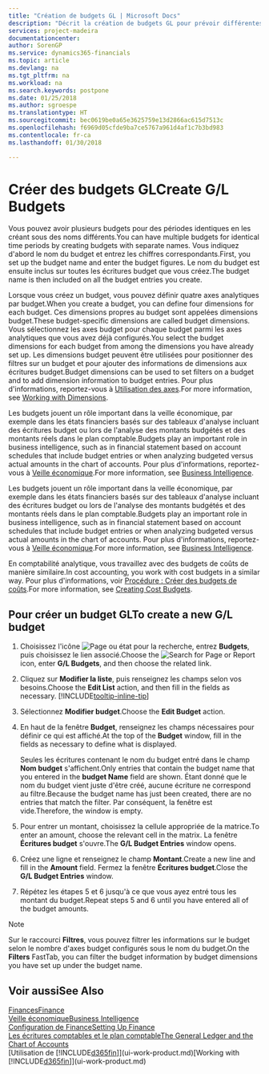 ```yaml
---
title: "Création de budgets GL | Microsoft Docs"
description: "Décrit la création de budgets GL pour prévoir différentes activités financières et affecter des dimensions à des fins de veille économique."
services: project-madeira
documentationcenter: 
author: SorenGP
ms.service: dynamics365-financials
ms.topic: article
ms.devlang: na
ms.tgt_pltfrm: na
ms.workload: na
ms.search.keywords: postpone
ms.date: 01/25/2018
ms.author: sgroespe
ms.translationtype: HT
ms.sourcegitcommit: bec0619be0a65e3625759e13d2866ac615d7513c
ms.openlocfilehash: f6969d05cfde9ba7ce5767a961d4af1c7b3bd983
ms.contentlocale: fr-ca
ms.lasthandoff: 01/30/2018

---
```

# <a name="create-gl-budgets"></a><span data-ttu-id="a53fa-103">Créer des budgets GL</span><span class="sxs-lookup"><span data-stu-id="a53fa-103">Create G/L Budgets</span></span>
<span data-ttu-id="a53fa-104">Vous pouvez avoir plusieurs budgets pour des périodes identiques en les créant sous des noms différents.</span><span class="sxs-lookup"><span data-stu-id="a53fa-104">You can have multiple budgets for identical time periods by creating budgets with separate names.</span></span> <span data-ttu-id="a53fa-105">Vous indiquez d'abord le nom du budget et entrez les chiffres correspondants.</span><span class="sxs-lookup"><span data-stu-id="a53fa-105">First, you set up the budget name and enter the budget figures.</span></span> <span data-ttu-id="a53fa-106">Le nom du budget est ensuite inclus sur toutes les écritures budget que vous créez.</span><span class="sxs-lookup"><span data-stu-id="a53fa-106">The budget name is then included on all the budget entries you create.</span></span>  

 <span data-ttu-id="a53fa-107">Lorsque vous créez un budget, vous pouvez définir quatre axes analytiques par budget.</span><span class="sxs-lookup"><span data-stu-id="a53fa-107">When you create a budget, you can define four dimensions for each budget.</span></span> <span data-ttu-id="a53fa-108">Ces dimensions propres au budget sont appelées dimensions budget.</span><span class="sxs-lookup"><span data-stu-id="a53fa-108">These budget-specific dimensions are called budget dimensions.</span></span> <span data-ttu-id="a53fa-109">Vous sélectionnez les axes budget pour chaque budget parmi les axes analytiques que vous avez déjà configurés.</span><span class="sxs-lookup"><span data-stu-id="a53fa-109">You select the budget dimensions for each budget from among the dimensions you have already set up.</span></span> <span data-ttu-id="a53fa-110">Les dimensions budget peuvent être utilisées pour positionner des filtres sur un budget et pour ajouter des informations de dimensions aux écritures budget.</span><span class="sxs-lookup"><span data-stu-id="a53fa-110">Budget dimensions can be used to set filters on a budget and to add dimension information to budget entries.</span></span> <span data-ttu-id="a53fa-111">Pour plus d'informations, reportez-vous à [Utilisation des axes](finance-dimensions.md).</span><span class="sxs-lookup"><span data-stu-id="a53fa-111">For more information, see [Working with Dimensions](finance-dimensions.md).</span></span>

 <span data-ttu-id="a53fa-112">Les budgets jouent un rôle important dans la veille économique, par exemple dans les états financiers basés sur des tableaux d'analyse incluant des écritures budget ou lors de l'analyse des montants budgétés et des montants réels dans le plan comptable.</span><span class="sxs-lookup"><span data-stu-id="a53fa-112">Budgets play an important role in business intelligence, such as in financial statement based on account schedules that include budget entries or when analyzing budgeted versus actual amounts in the chart of accounts.</span></span> <span data-ttu-id="a53fa-113">Pour plus d'informations, reportez-vous à [Veille économique](bi.md).</span><span class="sxs-lookup"><span data-stu-id="a53fa-113">For more information, see [Business Intelligence](bi.md).</span></span>

 <span data-ttu-id="a53fa-114">Les budgets jouent un rôle important dans la veille économique, par exemple dans les états financiers basés sur des tableaux d'analyse incluant des écritures budget ou lors de l'analyse des montants budgétés et des montants réels dans le plan comptable.</span><span class="sxs-lookup"><span data-stu-id="a53fa-114">Budgets play an important role in business intelligence, such as in financial statement based on account schedules that include budget entries or when analyzing budgeted versus actual amounts in the chart of accounts.</span></span> <span data-ttu-id="a53fa-115">Pour plus d'informations, reportez-vous à [Veille économique](bi.md).</span><span class="sxs-lookup"><span data-stu-id="a53fa-115">For more information, see [Business Intelligence](bi.md).</span></span>

<span data-ttu-id="a53fa-116">En comptabilité analytique, vous travaillez avec des budgets de coûts de manière similaire.</span><span class="sxs-lookup"><span data-stu-id="a53fa-116">In cost accounting, you work with cost budgets in a similar way.</span></span> <span data-ttu-id="a53fa-117">Pour plus d'informations, voir [Procédure : Créer des budgets de coûts](finance-create-cost-budgets.md).</span><span class="sxs-lookup"><span data-stu-id="a53fa-117">For more information, see [Creating Cost Budgets](finance-create-cost-budgets.md).</span></span>    

## <a name="to-create-a-new-gl-budget"></a><span data-ttu-id="a53fa-118">Pour créer un budget GL</span><span class="sxs-lookup"><span data-stu-id="a53fa-118">To create a new G/L budget</span></span>  
1. <span data-ttu-id="a53fa-119">Choisissez l'icône ![Page ou état pour la recherche](media/ui-search/search_small.png "icône Page ou état pour la recherche"), entrez **Budgets**, puis choisissez le lien associé.</span><span class="sxs-lookup"><span data-stu-id="a53fa-119">Choose the ![Search for Page or Report](media/ui-search/search_small.png "Search for Page or Report icon") icon, enter **G/L Budgets**, and then choose the related link.</span></span>  
2. <span data-ttu-id="a53fa-120">Cliquez sur **Modifier la liste**, puis renseignez les champs selon vos besoins.</span><span class="sxs-lookup"><span data-stu-id="a53fa-120">Choose the **Edit List** action, and then fill in the fields as necessary.</span></span> [!INCLUDE[tooltip-inline-tip](includes/tooltip-inline-tip_md.md)]  
3. <span data-ttu-id="a53fa-121">Sélectionnez **Modifier budget**.</span><span class="sxs-lookup"><span data-stu-id="a53fa-121">Choose the **Edit Budget** action.</span></span>
4. <span data-ttu-id="a53fa-122">En haut de la fenêtre **Budget**, renseignez les champs nécessaires pour définir ce qui est affiché.</span><span class="sxs-lookup"><span data-stu-id="a53fa-122">At the top of the **Budget** window, fill in the fields as necessary to define what is displayed.</span></span>  

    <span data-ttu-id="a53fa-123">Seules les écritures contenant le nom du budget entré dans le champ **Nom budget** s'affichent.</span><span class="sxs-lookup"><span data-stu-id="a53fa-123">Only entries that contain the budget name that you entered in the **budget Name** field are shown.</span></span> <span data-ttu-id="a53fa-124">Étant donné que le nom du budget vient juste d'être créé, aucune écriture ne correspond au filtre.</span><span class="sxs-lookup"><span data-stu-id="a53fa-124">Because the budget name has just been created, there are no entries that match the filter.</span></span> <span data-ttu-id="a53fa-125">Par conséquent, la fenêtre est vide.</span><span class="sxs-lookup"><span data-stu-id="a53fa-125">Therefore, the window is empty.</span></span>  
5. <span data-ttu-id="a53fa-126">Pour entrer un montant, choisissez la cellule appropriée de la matrice.</span><span class="sxs-lookup"><span data-stu-id="a53fa-126">To enter an amount, choose the relevant cell in the matrix.</span></span> <span data-ttu-id="a53fa-127">La fenêtre **Écritures budget** s'ouvre.</span><span class="sxs-lookup"><span data-stu-id="a53fa-127">The **G/L Budget Entries** window opens.</span></span>  
6. <span data-ttu-id="a53fa-128">Créez une ligne et renseignez le champ **Montant**.</span><span class="sxs-lookup"><span data-stu-id="a53fa-128">Create a new line and fill in the **Amount** field.</span></span> <span data-ttu-id="a53fa-129">Fermez la fenêtre **Écritures budget**.</span><span class="sxs-lookup"><span data-stu-id="a53fa-129">Close the **G/L Budget Entries** window.</span></span>  
7. <span data-ttu-id="a53fa-130">Répétez les étapes 5 et 6 jusqu'à ce que vous ayez entré tous les montant du budget.</span><span class="sxs-lookup"><span data-stu-id="a53fa-130">Repeat steps 5 and 6 until you have entered all of the budget amounts.</span></span>  

> [!NOTE]  
>  <span data-ttu-id="a53fa-131">Sur le raccourci **Filtres**, vous pouvez filtrer les informations sur le budget selon le nombre d'axes budget configurés sous le nom du budget.</span><span class="sxs-lookup"><span data-stu-id="a53fa-131">On the **Filters** FastTab, you can filter the budget information by budget dimensions you have set up under the budget name.</span></span>   

## <a name="see-also"></a><span data-ttu-id="a53fa-132">Voir aussi</span><span class="sxs-lookup"><span data-stu-id="a53fa-132">See Also</span></span>
[<span data-ttu-id="a53fa-133">Finances</span><span class="sxs-lookup"><span data-stu-id="a53fa-133">Finance</span></span>](finance.md)  
[<span data-ttu-id="a53fa-134">Veille économique</span><span class="sxs-lookup"><span data-stu-id="a53fa-134">Business Intelligence</span></span>](bi.md)  
[<span data-ttu-id="a53fa-135">Configuration de Finance</span><span class="sxs-lookup"><span data-stu-id="a53fa-135">Setting Up Finance</span></span>](finance-setup-finance.md)  
[<span data-ttu-id="a53fa-136">Les écritures comptables et le plan comptable</span><span class="sxs-lookup"><span data-stu-id="a53fa-136">The General Ledger and the Chart of Accounts</span></span>](finance-general-ledger.md)  
<span data-ttu-id="a53fa-137">[Utilisation de [!INCLUDE[d365fin](includes/d365fin_md.md)]](ui-work-product.md)</span><span class="sxs-lookup"><span data-stu-id="a53fa-137">[Working with [!INCLUDE[d365fin](includes/d365fin_md.md)]](ui-work-product.md)</span></span>  


